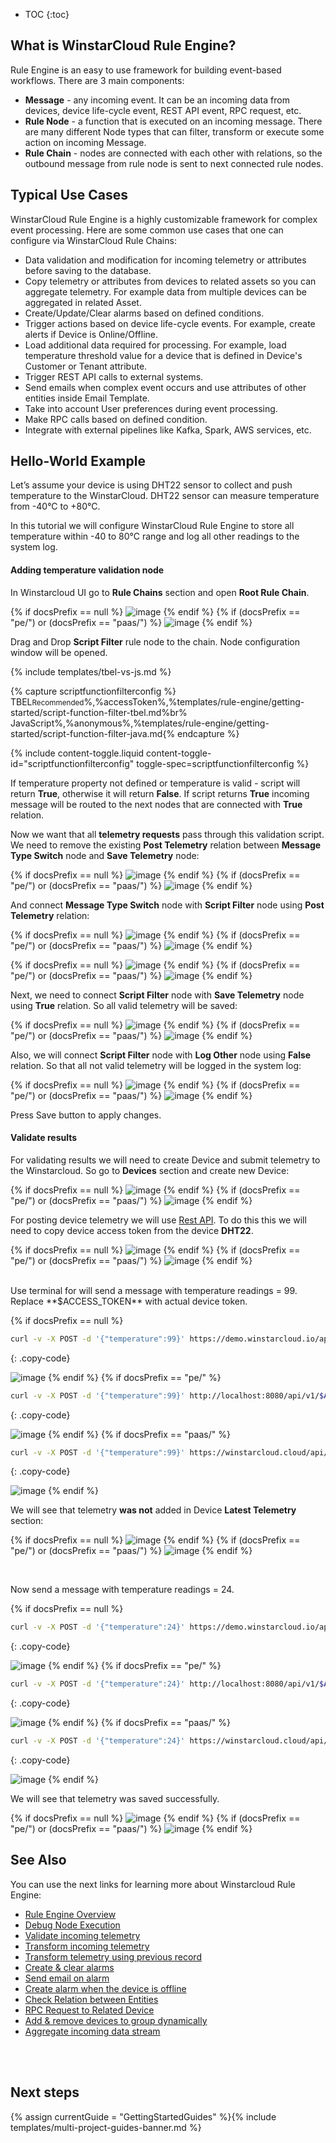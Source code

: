 * TOC
{:toc}

## What is WinstarCloud Rule Engine?
Rule Engine is an easy to use framework for building event-based workflows. There are 3 main components:

- **Message** - any incoming event. It can be an incoming data from devices, device life-cycle event, REST API event, RPC request, etc.
- **Rule Node** - a function that is executed on an incoming message. There are many different Node types that can filter, transform or execute some action on incoming Message. 
- **Rule Chain** - nodes are connected with each other with relations, so the outbound message from rule node is sent to next connected rule nodes.


## Typical Use Cases 
WinstarCloud Rule Engine is a highly customizable framework for complex event processing. Here are some common use cases that one can configure via WinstarCloud Rule Chains:

- Data validation and modification for incoming telemetry or attributes before saving to the database.
- Copy telemetry or attributes from devices to related assets so you can aggregate telemetry. For example data from multiple devices can be aggregated
in related Asset.
- Create/Update/Clear alarms based on defined conditions.
- Trigger actions based on device life-cycle events. For example, create alerts if Device is Online/Offline.
- Load additional data required for processing. For example, load temperature threshold value for a device that is defined in Device's Customer or Tenant attribute.
- Trigger REST API calls to external systems.
- Send emails when complex event occurs and use attributes of other entities inside Email Template.
- Take into account User preferences during event processing.
- Make RPC calls based on defined condition.
- Integrate with external pipelines like Kafka, Spark, AWS services, etc.

## Hello-World Example
Let’s assume your device is using DHT22 sensor to collect and push temperature to the WinstarCloud.
DHT22 sensor can measure temperature from -40°C to +80°C.

In this tutorial we will configure WinstarCloud Rule Engine to store all temperature within -40 to 80°C range and log all other readings to the system log.

#### Adding temperature validation node
In Winstarcloud UI go to **Rule Chains** section and open **Root Rule Chain**.

{% if docsPrefix == null %}
![image](/images/user-guide/rule-engine-2-0/tutorials/getting-started/initial-root-chain-ce.png)
{% endif %}
{% if (docsPrefix == "pe/") or (docsPrefix == "paas/") %}
![image](/images/user-guide/rule-engine-2-0/tutorials/getting-started/initial-root-chain-pe.png)
{% endif %}

Drag and Drop **Script Filter** rule node to the chain. Node configuration window will be opened. 

{% include templates/tbel-vs-js.md %}

{% capture scriptfunctionfilterconfig %}
TBEL<small>Recommended</small>%,%accessToken%,%templates/rule-engine/getting-started/script-function-filter-tbel.md%br%
JavaScript<small></small>%,%anonymous%,%templates/rule-engine/getting-started/script-function-filter-java.md{% endcapture %}

{% include content-toggle.liquid content-toggle-id="scriptfunctionfilterconfig" toggle-spec=scriptfunctionfilterconfig %}

If temperature property not defined or temperature is valid - script will return **True**, otherwise it will return **False**.
If script returns **True** incoming message will be routed to the next nodes that are connected with **True** relation.
 
Now we want that all **telemetry requests** pass through this validation script. We need to remove the existing **Post Telemetry** 
relation between **Message Type Switch** node and **Save Telemetry** node:

{% if docsPrefix == null %}
![image](/images/user-guide/rule-engine-2-0/tutorials/getting-started/remove-relation-ce.png)
{% endif %}
{% if (docsPrefix == "pe/") or (docsPrefix == "paas/") %}
![image](/images/user-guide/rule-engine-2-0/tutorials/getting-started/remove-relation-pe.png)
{% endif %}

And connect **Message Type Switch** node with **Script Filter** node using **Post Telemetry** relation:

{% if docsPrefix == null %}
![image](/images/user-guide/rule-engine-2-0/tutorials/getting-started/realtion-window-ce.png)
{% endif %}
{% if (docsPrefix == "pe/") or (docsPrefix == "paas/") %}
![image](/images/user-guide/rule-engine-2-0/tutorials/getting-started/realtion-window-pe.png)
{% endif %}

{% if docsPrefix == null %}
![image](/images/user-guide/rule-engine-2-0/tutorials/getting-started/connect-script-ce.png)
{% endif %}
{% if (docsPrefix == "pe/") or (docsPrefix == "paas/") %}
![image](/images/user-guide/rule-engine-2-0/tutorials/getting-started/connect-script-pe.png)
{% endif %}


Next, we need to connect **Script Filter** node with **Save Telemetry** node using **True** relation. So all valid telemetry will be saved:

{% if docsPrefix == null %}
![image](/images/user-guide/rule-engine-2-0/tutorials/getting-started/script-to-save-ce.png)
{% endif %}
{% if (docsPrefix == "pe/") or (docsPrefix == "paas/") %}
![image](/images/user-guide/rule-engine-2-0/tutorials/getting-started/script-to-save-pe.png)
{% endif %}

Also, we will connect **Script Filter** node with **Log Other** node using **False** relation. So that all not valid telemetry will be logged in the system log:

{% if docsPrefix == null %}
![image](/images/user-guide/rule-engine-2-0/tutorials/getting-started/false-log-ce.png)
{% endif %}
{% if (docsPrefix == "pe/") or (docsPrefix == "paas/") %}
![image](/images/user-guide/rule-engine-2-0/tutorials/getting-started/false-log-pe.png)
{% endif %}

Press Save button to apply changes.

#### Validate results
For validating results we will need to create Device and submit telemetry to the Winstarcloud. So go to **Devices** section and create new Device:

{% if docsPrefix == null %}
![image](/images/user-guide/rule-engine-2-0/tutorials/getting-started/create-device-ce.png)
{% endif %}
{% if (docsPrefix == "pe/") or (docsPrefix == "paas/") %}
![image](/images/user-guide/rule-engine-2-0/tutorials/getting-started/create-device-pe.png)
{% endif %}

For posting device telemetry we will use [Rest API](/docs/{{docsPrefix}}reference/http-api/#telemetry-upload-api). To do this this we will need to
copy device access token from the device **DHT22**. 

{% if docsPrefix == null %}
![image](/images/user-guide/rule-engine-2-0/tutorials/getting-started/copy-access-token-ce.png)
{% endif %}
{% if (docsPrefix == "pe/") or (docsPrefix == "paas/") %}
![image](/images/user-guide/rule-engine-2-0/tutorials/getting-started/copy-access-token-pe.png)
{% endif %}

<br>
Use terminal for will send a message with temperature readings  = 99. Replace **$ACCESS_TOKEN** with actual device token.

{% if docsPrefix == null %}
```bash
curl -v -X POST -d '{"temperature":99}' https://demo.winstarcloud.io/api/v1/$ACCESS_TOKEN/telemetry --header "Content-Type:application/json"
```
{: .copy-code}

![image](/images/user-guide/rule-engine-2-0/tutorials/getting-started/terminal-demo-2.png)
{% endif %}
{% if docsPrefix == "pe/" %}
```bash
curl -v -X POST -d '{"temperature":99}' http://localhost:8080/api/v1/$ACCESS_TOKEN/telemetry --header "Content-Type:application/json"
```
{: .copy-code}

![image](/images/user-guide/rule-engine-2-0/tutorials/getting-started/terminal-localhost-2.png)
{% endif %}
{% if docsPrefix == "paas/" %}
```bash
curl -v -X POST -d '{"temperature":99}' https://winstarcloud.cloud/api/v1/$ACCESS_TOKEN/telemetry --header "Content-Type:application/json"
```
{: .copy-code}

![image](/images/user-guide/rule-engine-2-0/tutorials/getting-started/terminal-cloud-2.png)
{% endif %}

We will see that telemetry **was not** added in Device **Latest Telemetry** section:

{% if docsPrefix == null %}
![image](/images/user-guide/rule-engine-2-0/tutorials/getting-started/empty-telemetry-ce.png)
{% endif %}
{% if (docsPrefix == "pe/") or (docsPrefix == "paas/") %}
![image](/images/user-guide/rule-engine-2-0/tutorials/getting-started/empty-telemetry-pe.png)
{% endif %}

<br>

Now send a message with temperature readings = 24.

{% if docsPrefix == null %}
```bash
curl -v -X POST -d '{"temperature":24}' https://demo.winstarcloud.io/api/v1/$ACCESS_TOKEN/telemetry --header "Content-Type:application/json"
```
{: .copy-code}

![image](/images/user-guide/rule-engine-2-0/tutorials/getting-started/terminal-demo-1.png)
{% endif %}
{% if docsPrefix == "pe/" %}
```bash
curl -v -X POST -d '{"temperature":24}' http://localhost:8080/api/v1/$ACCESS_TOKEN/telemetry --header "Content-Type:application/json"
```
{: .copy-code}

![image](/images/user-guide/rule-engine-2-0/tutorials/getting-started/terminal-localhost-1.png)
{% endif %}
{% if docsPrefix == "paas/" %}
```bash
curl -v -X POST -d '{"temperature":24}' https://winstarcloud.cloud/api/v1/$ACCESS_TOKEN/telemetry --header "Content-Type:application/json"
```
{: .copy-code}

![image](/images/user-guide/rule-engine-2-0/tutorials/getting-started/terminal-cloud-1.png)
{% endif %}

We will see that telemetry was saved successfully.

{% if docsPrefix == null %}
![image](/images/user-guide/rule-engine-2-0/tutorials/getting-started/saved-ok-ce.png)
{% endif %}
{% if (docsPrefix == "pe/") or (docsPrefix == "paas/") %}
![image](/images/user-guide/rule-engine-2-0/tutorials/getting-started/saved-ok-pe.png)
{% endif %}


## See Also

You can use the next links for learning more about Winstarcloud Rule Engine:

- [Rule Engine Overview](/docs/{{docsPrefix}}user-guide/rule-engine-2-0/overview/)
- [Debug Node Execution](/docs/{{docsPrefix}}user-guide/rule-engine-2-0/overview/#debugging)
- [Validate incoming telemetry](/docs/user-guide/rule-engine-2-0/tutorials/validate-incoming-telemetry/)
- [Transform incoming telemetry](/docs/user-guide/rule-engine-2-0/tutorials/transform-incoming-telemetry/)
- [Transform telemetry using previous record](/docs/user-guide/rule-engine-2-0/tutorials/transform-telemetry-using-previous-record/)
- [Create & clear alarms](/docs/user-guide/rule-engine-2-0/tutorials/create-clear-alarms/)
- [Send email on alarm](/docs/user-guide/rule-engine-2-0/tutorials/send-email/)
- [Create alarm when the device is offline](/docs/user-guide/rule-engine-2-0/tutorials/create-inactivity-alarm/)
- [Check Relation between Entities](/docs/user-guide/rule-engine-2-0/tutorials/check-relation-tutorial/)
- [RPC Request to Related Device](/docs/user-guide/rule-engine-2-0/tutorials/rpc-request-tutorial/)
- [Add & remove devices to group dynamically](/docs/user-guide/rule-engine-2-0/tutorials/add-devices-to-group/)
- [Aggregate incoming data stream](/docs/user-guide/rule-engine-2-0/tutorials/aggregate-incoming-data-stream/)

<br>
<br>

## Next steps

{% assign currentGuide = "GettingStartedGuides" %}{% include templates/multi-project-guides-banner.md %}
